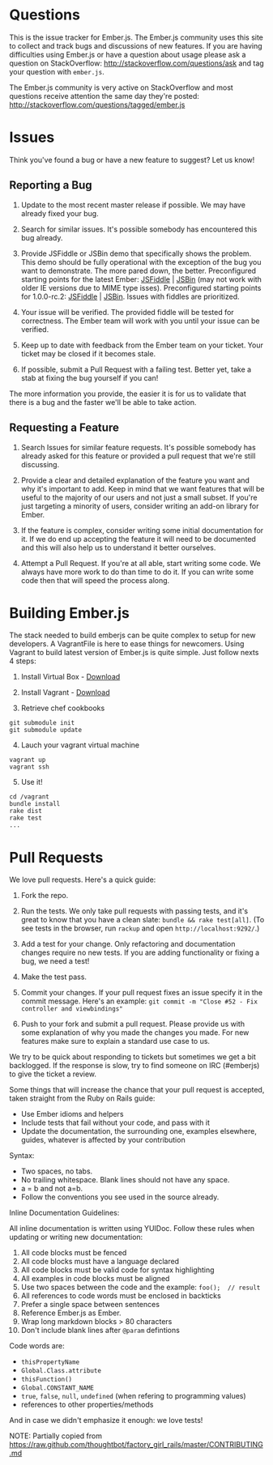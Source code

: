 # Questions

This is the issue tracker for Ember.js. The Ember.js community uses this site
to collect and track bugs and discussions of new features. If you are having
difficulties using Ember.js or have a question about usage please ask a
question on StackOverflow: http://stackoverflow.com/questions/ask and tag
your question with `ember.js`.

The Ember.js community is very active on StackOverflow and most questions
receive attention the same day they're posted:
http://stackoverflow.com/questions/tagged/ember.js

# Issues

Think you've found a bug or have a new feature to suggest? Let us know!

## Reporting a Bug
1. Update to the most recent master release if possible. We may have already
fixed your bug.

2. Search for similar issues. It's possible somebody has encountered
this bug already.

3. Provide JSFiddle or JSBin demo that specifically shows the problem. This
demo should be fully operational with the exception of the bug you want to
demonstrate. The more pared down, the better.
Preconfigured starting points for the latest Ember: [JSFiddle](http://jsfiddle.net/mHYh5/) | [JSBin](http://jsbin.com/igawaq/1/edit) (may not work with older IE versions due to MIME type isses).
Preconfigured starting points for 1.0.0-rc.2: [JSFiddle](http://jsfiddle.net/3bGN4/188/) | [JSBin](http://jsbin.com/ixupad/340/edit).
Issues with fiddles are prioritized.

4. Your issue will be verified. The provided fiddle will be tested for
correctness. The Ember team will work with you until your issue can
be verified.

5. Keep up to date with feedback from the Ember team on your ticket. Your
ticket may be closed if it becomes stale.

6. If possible, submit a Pull Request with a failing test. Better yet, take
a stab at fixing the bug yourself if you can!

The more information you provide, the easier it is for us to validate that
there is a bug and the faster we'll be able to take action.

## Requesting a Feature

1. Search Issues for similar feature requests. It's possible somebody has
already asked for this feature or provided a pull request that we're still
discussing.

2. Provide a clear and detailed explanation of the feature you want and why
it's important to add. Keep in mind that we want features that will be useful
to the majority of our users and not just a small subset. If you're just
targeting a minority of users, consider writing an add-on library for Ember.

3. If the feature is complex, consider writing some initial documentation for
it. If we do end up accepting the feature it will need to be documented and
this will also help us to understand it better ourselves.

4. Attempt a Pull Request. If you're at all able, start writing some code. We
always have more work to do than time to do it. If you can write some code
then that will speed the process along.

# Building Ember.js

The stack needed to build emberjs can be quite complex to setup for new developers. A VagrantFile is here to ease things for newcomers.
Using Vagrant to build latest version of Ember.js is quite simple. Just follow nexts 4 steps:

1. Install Virtual Box - [Download](https://www.virtualbox.org/wiki/Downloads)

2. Install Vagrant - [Download](http://downloads.vagrantup.com/)

3. Retrieve chef cookbooks
~~~
git submodule init
git submodule update
~~~
4. Lauch your vagrant virtual machine
~~~
vagrant up
vagrant ssh
~~~
5. Use it!
~~~
cd /vagrant
bundle install
rake dist
rake test
...
~~~

# Pull Requests

We love pull requests. Here's a quick guide:

1. Fork the repo.

2. Run the tests. We only take pull requests with passing tests, and it's great
to know that you have a clean slate: `bundle && rake test[all]`. (To see tests
in the browser, run `rackup` and open `http://localhost:9292/`.)

3. Add a test for your change. Only refactoring and documentation changes
require no new tests. If you are adding functionality or fixing a bug, we need
a test!

4. Make the test pass.

5. Commit your changes. If your pull request fixes an issue specify it in the commit message.
Here's an example: `git commit -m "Close #52 - Fix controller and viewbindings"`

6. Push to your fork and submit a pull request. Please provide us with some
explanation of why you made the changes you made. For new features make sure to
explain a standard use case to us.

We try to be quick about responding to tickets but sometimes we get a bit
backlogged. If the response is slow, try to find someone on IRC (#emberjs) to
give the ticket a review.

Some things that will increase the chance that your pull request is accepted,
taken straight from the Ruby on Rails guide:

* Use Ember idioms and helpers
* Include tests that fail without your code, and pass with it
* Update the documentation, the surrounding one, examples elsewhere, guides,
  whatever is affected by your contribution

Syntax:

* Two spaces, no tabs.
* No trailing whitespace. Blank lines should not have any space.
* a = b and not a=b.
* Follow the conventions you see used in the source already.

Inline Documentation Guidelines:

All inline documentation is written using YUIDoc. Follow these rules when
updating or writing new documentation:

1. All code blocks must be fenced
2. All code blocks must have a language declared
3. All code blocks must be valid code for syntax highlighting
4. All examples in code blocks must be aligned
5. Use two spaces between the code and the example: `foo();  // result`
6. All references to code words must be enclosed in backticks
7. Prefer a single space between sentences
8. Reference Ember.js as Ember.
9. Wrap long markdown blocks > 80 characters
10. Don't include blank lines after `@param` defintions

Code words are:

* `thisPropertyName`
* `Global.Class.attribute`
* `thisFunction()`
* `Global.CONSTANT_NAME`
* `true`, `false`, `null`, `undefined` (when refering to programming values)
* references to other properties/methods

And in case we didn't emphasize it enough: we love tests!

NOTE: Partially copied from https://raw.github.com/thoughtbot/factory_girl_rails/master/CONTRIBUTING.md
